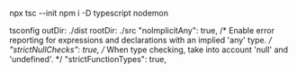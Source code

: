 npx tsc --init
npm i -D typescript nodemon

tsconfig
outDir: ./dist
rootDir: ./src
"noImplicitAny": true,                            /* Enable error reporting for expressions and declarations with an implied 'any' type. */
"strictNullChecks": true,                         /* When type checking, take into account 'null' and 'undefined'. */
    "strictFunctionTypes": true, 